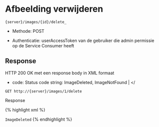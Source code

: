 ---
---

# Afbeelding verwijderen

```
{server}/images/{id}/delete_
```

* Methode: POST

* Authenticatie: userAccessToken van de gebruiker die admin permissie op de Service Consumer heeft

## Response


HTTP 200 OK met een response body in XML formaat

* code: Status code string: ImageDeleted, ImageNotFound | </tbody></

```
GET http://{server}/images/1/delete
```

Response

{% highlight xml %}
<?xml version="1.0" encoding="UTF-8" standalone="yes"?>  
<response>  
<code>ImageDeleted</code>  
</response>
{% endhighlight %}
